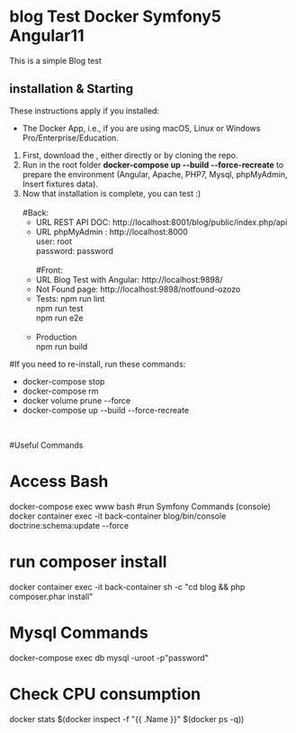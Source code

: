 # blog Test Docker Symfony5 Angular11

This is a simple Blog test 

## installation & Starting 
These instructions apply if you installed:
  - The Docker App, i.e., if you are using macOS, Linux or Windows Pro/Enterprise/Education.
  
1. First, download the , either directly or by cloning the repo.
1. Run in the root folder **docker-compose up --build --force-recreate** to prepare the environment (Angular, Apache, PHP7, Mysql, phpMyAdmin, Insert fixtures data).
1. Now that installation is complete, you can test :)<br><br>
    #Back:<br>
     - URL REST API DOC: http://localhost:8001/blog/public/index.php/api<br>
     - URL phpMyAdmin : http://localhost:8000 
         <br> user: root 
         <br> password: password  <br>   
   #Front:  <br>
     - URL Blog Test with Angular: http://localhost:9898/<br>
     - Not Found page: http://localhost:9898/notfound-ozozo<br>
     - Tests: 
         npm run lint<br>
         npm run test<br>
         npm run e2e<br><br>
      - Production<br>
         npm run build    
         
     
 #If you need to re-install, run these commands:
 -  docker-compose stop    <br>
 -  docker-compose rm    <br>
 -  docker volume prune --force  <br>
 -  docker-compose up --build --force-recreate <br>
 <br>
 
#Useful Commands 
# Access Bash<br>
  docker-compose exec www bash
#run Symfony Commands (console)
  docker container exec -it back-container blog/bin/console doctrine:schema:update --force <br>
# run composer install<br>
  docker container exec -it back-container sh -c "cd blog && php composer.phar install"
# Mysql Commands
 docker-compose exec db mysql -uroot -p"password"
 # Check CPU consumption
 docker stats $(docker inspect -f "{{ .Name }}" $(docker ps -q))